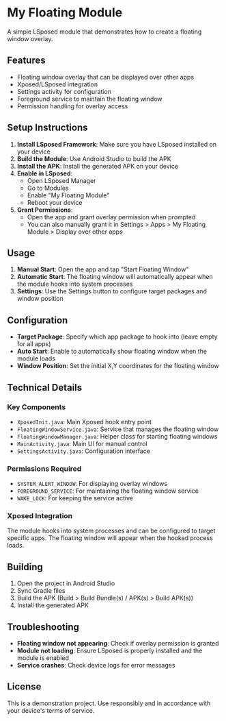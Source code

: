# My Floating Module

A simple LSposed module that demonstrates how to create a floating window overlay.

## Features

- Floating window overlay that can be displayed over other apps
- Xposed/LSposed integration
- Settings activity for configuration
- Foreground service to maintain the floating window
- Permission handling for overlay access

## Setup Instructions

1. **Install LSposed Framework**: Make sure you have LSposed installed on your device
2. **Build the Module**: Use Android Studio to build the APK
3. **Install the APK**: Install the generated APK on your device
4. **Enable in LSposed**: 
   - Open LSposed Manager
   - Go to Modules
   - Enable "My Floating Module"
   - Reboot your device
5. **Grant Permissions**: 
   - Open the app and grant overlay permission when prompted
   - You can also manually grant it in Settings > Apps > My Floating Module > Display over other apps

## Usage

1. **Manual Start**: Open the app and tap "Start Floating Window"
2. **Automatic Start**: The floating window will automatically appear when the module hooks into system processes
3. **Settings**: Use the Settings button to configure target packages and window position

## Configuration

- **Target Package**: Specify which app package to hook into (leave empty for all apps)
- **Auto Start**: Enable to automatically show floating window when the module loads
- **Window Position**: Set the initial X,Y coordinates for the floating window

## Technical Details

### Key Components

- `XposedInit.java`: Main Xposed hook entry point
- `FloatingWindowService.java`: Service that manages the floating window
- `FloatingWindowManager.java`: Helper class for starting floating windows
- `MainActivity.java`: Main UI for manual control
- `SettingsActivity.java`: Configuration interface

### Permissions Required

- `SYSTEM_ALERT_WINDOW`: For displaying overlay windows
- `FOREGROUND_SERVICE`: For maintaining the floating window service
- `WAKE_LOCK`: For keeping the service active

### Xposed Integration

The module hooks into system processes and can be configured to target specific apps. The floating window will appear when the hooked process loads.

## Building

1. Open the project in Android Studio
2. Sync Gradle files
3. Build the APK (Build > Build Bundle(s) / APK(s) > Build APK(s))
4. Install the generated APK

## Troubleshooting

- **Floating window not appearing**: Check if overlay permission is granted
- **Module not loading**: Ensure LSposed is properly installed and the module is enabled
- **Service crashes**: Check device logs for error messages

## License

This is a demonstration project. Use responsibly and in accordance with your device's terms of service.
